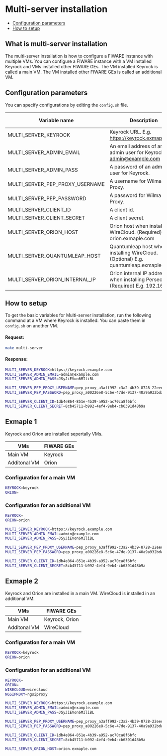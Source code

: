 # Multi-server installation

-   [Configuration parameters](#configuration-parameters)
-   [How to setup](#how-to-setup)

## What is multi-server installation

The multi-server installation is how to configure a FIWARE instance with multiple VMs.
You can configure a FIWARE instance with a VM installed Keyrock and VMs installed other
FIWARE GEs. The VM installed Keyrock is called a main VM. The VM installed other FIWARE
GEs is called an additional VM.

## Configuration parameters

You can specify configurations by editing the `config.sh` file.

| Variable name                       | Description                                                                                 | Default value |
| ----------------------------------- | ------------------------------------------------------------------------------------------- | ------------- |
| MULTI\_SERVER\_KEYROCK              | Keyrock URL. E.g. https://keyrock.exmaple.com                                               | (empty)       |
| MULTI\_SERVER\_ADMIN\_EMAIL         | An email address of an admin user for Keyrock. E.g. admin@example.com                       | (empty)       |
| MULTI\_SERVER\_ADMIN\_PASS          | A password of an admin user for Keyrock.                                                    | (empty)       |
| MULTI\_SERVER\_PEP\_PROXY\_USERNAME | A username for Wilma PEP Proxy.                                                             | (empty)       |
| MULTI\_SERVER\_PEP\_PASSWORD        | A password for Wilma PEP Proxy.                                                             | (empty)       |
| MULTI\_SERVER\_CLIENT\_ID           | A client id.                                                                                | (empty)       |
| MULTI\_SERVER\_CLIENT\_SECRET       | A client secret.                                                                            | (empty)       |
| MULTI\_SERVER\_ORION\_HOST          | Orion host when installing WireCloud. (Required) E.g. orion.exmaple.com                     | (empty)       |
| MULTI\_SERVER\_QUANTUMLEAP\_HOST    | Quantumleap host when installing WireCloud. (Optional) E.g. quantumleap.exmaple.com         | (empty)       |
| MULTI\_SERVER\_ORION\_INTERNAL\_IP  | Orion internal IP address when installing Perseo. (Required) E.g. 192.168.0.1               | (empty)       |

## How to setup

To get the basic variables for Multi-server installation, run the following command at a VM
where Keyrock is installed. You can paste them in `config.sh` on another VM.

#### Request:

```bash
make multi-server
```

#### Response:

```bash
MULTI_SERVER_KEYROCK=https://keyrock.example.com
MULTI_SERVER_ADMIN_EMAIL=admin@example.com
MULTI_SERVER_ADMIN_PASS=JSyJiEVon6MIliBL

MULTI_SERVER_PEP_PROXY_USERNAME=pep_proxy_a3aff992-c3a2-4b39-8728-22eed803ccda
MULTI_SERVER_PEP_PASSWORD=pep_proxy_a00226e8-5c6e-47de-9137-40a9a932bda0

MULTI_SERVER_CLIENT_ID=1db4e864-851e-4b39-a952-ac70ca8f6bfc
MULTI_SERVER_CLIENT_SECRET=8cb45711-b992-4ef4-9eb4-cb6391d48b9a
```

## Exmaple 1

Keyrock and Orion are installed sepertally VMs.

| VMs           | FIWARE GEs |
| ------------- | ---------- |
| Main VM       | Keyrock    |
| Additonal VM  | Orion      |

### Configuration for a main VM

```bash
KEYROCK=keyrock
ORION=
```

### Configuration for an additional VM

```bash
KEYROCK=
ORION=orion

MULTI_SERVER_KEYROCK=https://keyrock.example.com
MULTI_SERVER_ADMIN_EMAIL=admin@example.com
MULTI_SERVER_ADMIN_PASS=JSyJiEVon6MIliBL

MULTI_SERVER_PEP_PROXY_USERNAME=pep_proxy_a3aff992-c3a2-4b39-8728-22eed803ccda
MULTI_SERVER_PEP_PASSWORD=pep_proxy_a00226e8-5c6e-47de-9137-40a9a932bda0

MULTI_SERVER_CLIENT_ID=1db4e864-851e-4b39-a952-ac70ca8f6bfc
MULTI_SERVER_CLIENT_SECRET=8cb45711-b992-4ef4-9eb4-cb6391d48b9a
```

## Exmaple 2

Keyrock and Orion are installed in a main VM.
WireCloud is installed in an additional VM.

| VMs           | FIWARE GEs     |
| ------------- | -------------- |
| Main VM       | Keyrock, Orion |
| Additonal VM  | WireCloud      |

### Configuration for a main VM

```bash
KEYROCK=keyrock
ORION=orion
```

### Configuration for an additional VM

```bash
KEYROCK=
ORION=
WIRECLOUD=wirecloud
NGSIPROXY=ngsiproxy

MULTI_SERVER_KEYROCK=https://keyrock.example.com
MULTI_SERVER_ADMIN_EMAIL=admin@example.com
MULTI_SERVER_ADMIN_PASS=JSyJiEVon6MIliBL

MULTI_SERVER_PEP_PROXY_USERNAME=pep_proxy_a3aff992-c3a2-4b39-8728-22eed803ccda
MULTI_SERVER_PEP_PASSWORD=pep_proxy_a00226e8-5c6e-47de-9137-40a9a932bda0

MULTI_SERVER_CLIENT_ID=1db4e864-851e-4b39-a952-ac70ca8f6bfc
MULTI_SERVER_CLIENT_SECRET=8cb45711-b992-4ef4-9eb4-cb6391d48b9a

MULTI_SERVER_ORION_HOST=orion.exmaple.com
```
